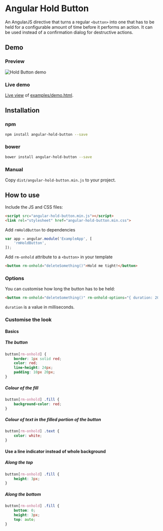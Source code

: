 # Angular Hold Button

An AngularJS directive that turns a regular `<button>` into one that has to be held for a configurable amount of time before it performs an action. It can be used instead of a confirmation dialog for destructive actions.

## Demo

### Preview

![Hold Button demo](http://i.imgur.com/rzx8nXJ.gif)

### Live demo

[Live view](http://htmlpreview.github.io/?https://github.com/relishmedia/angular-hold-button/blob/master/examples/demo.html) of [examples/demo.html](examples/demo.html).

## Installation

### npm

```bash
npm install angular-hold-button --save
```

### bower

```bash
bower install angular-hold-button --save
```

### Manual

Copy `dist/angular-hold-button.min.js` to your project.

## How to use

Include the JS and CSS files:

```html
<script src="angular-hold-button.min.js"></script>
<link rel="stylesheet" href="angular-hold-button.min.css">
```

Add `rmHoldButton` to dependencies

```js
var app = angular.module('ExampleApp', [
    'rmHoldButton',
]);
```

Add `rm-onhold` attribute to a `<button>` in your template

```html
<button rm-onhold="deleteSomething()">Hold me tight!</button>
```

### Options

You can customise how long the button has to be held:

```html
<button rm-onhold="deleteSomething()" rm-onhold-options="{ duration: 2000 }">Hold me tight for 2s!</button>
```

`duration` is a value in milliseconds.

### Customise the look

#### Basics

##### The button

```css
button[rm-onhold] {
    border: 1px solid red;
    color: red;
    line-height: 24px;
    padding: 10px 20px;
}
```

##### Colour of the fill

```css
button[rm-onhold] .fill {
    background-color: red;
}
```

##### Colour of text in the filled portion of the button

```css
button[rm-onhold] .text {
    color: white;
}
```

#### Use a line indicator instead of whole background

##### Along the top

```css
button[rm-onhold] .fill {
    height: 3px;
}
```

##### Along the bottom

```css
button[rm-onhold] .fill {
    bottom: 0;
    height: 3px;
    top: auto;
}
